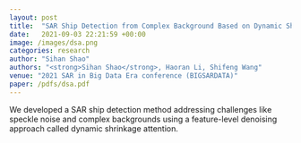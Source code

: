 ```yaml
---
layout: post
title:  "SAR Ship Detection from Complex Background Based on Dynamic Shrinkage Attention Mechanism"
date:   2021-09-03 22:21:59 +00:00
image: /images/dsa.png
categories: research
author: "Sihan Shao"
authors: "<strong>Sihan Shao</strong>, Haoran Li, Shifeng Wang"
venue: "2021 SAR in Big Data Era conference (BIGSARDATA)"
paper: /pdfs/dsa.pdf
---
```

We developed a SAR ship detection method addressing challenges like speckle noise and complex backgrounds using a feature-level denoising approach called dynamic shrinkage attention.